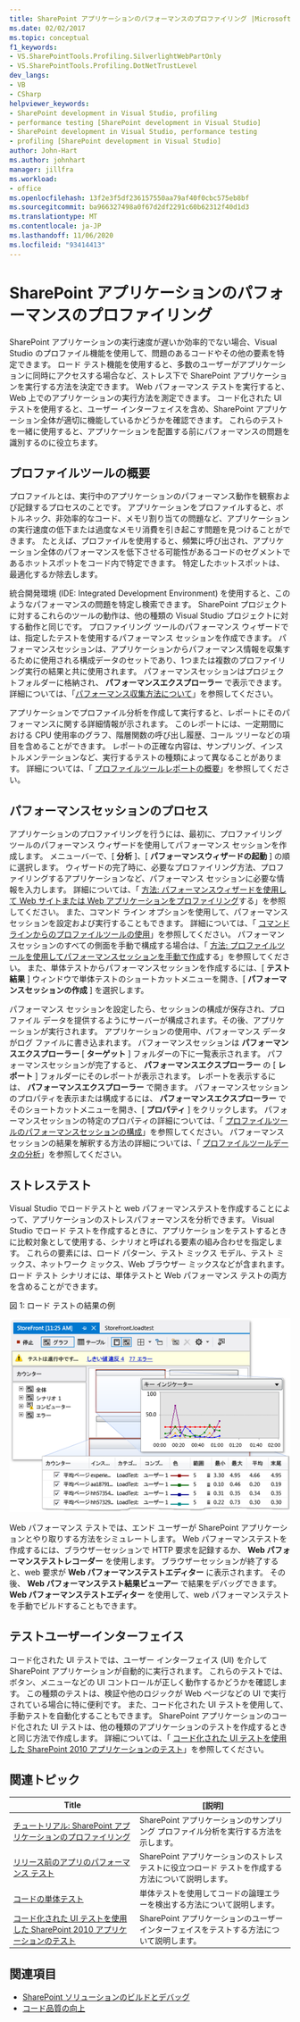 ```yaml
---
title: SharePoint アプリケーションのパフォーマンスのプロファイリング |Microsoft Docs
ms.date: 02/02/2017
ms.topic: conceptual
f1_keywords:
- VS.SharePointTools.Profiling.SilverlightWebPartOnly
- VS.SharePointTools.Profiling.DotNetTrustLevel
dev_langs:
- VB
- CSharp
helpviewer_keywords:
- SharePoint development in Visual Studio, profiling
- performance testing [SharePoint development in Visual Studio]
- SharePoint development in Visual Studio, performance testing
- profiling [SharePoint development in Visual Studio]
author: John-Hart
ms.author: johnhart
manager: jillfra
ms.workload:
- office
ms.openlocfilehash: 13f2e3f5df236157550aa79af40f0cbc575eb8bf
ms.sourcegitcommit: ba966327498a0f67d2df2291c60b62312f40d1d3
ms.translationtype: MT
ms.contentlocale: ja-JP
ms.lasthandoff: 11/06/2020
ms.locfileid: "93414413"
---
```

# <a name="profile-the-performance-of-sharepoint-applications"></a>SharePoint アプリケーションのパフォーマンスのプロファイリング

SharePoint アプリケーションの実行速度が遅いか効率的でない場合、Visual Studio のプロファイル機能を使用して、問題のあるコードやその他の要素を特定できます。 ロード テスト機能を使用すると、多数のユーザーがアプリケーションに同時にアクセスする場合など、ストレス下で SharePoint アプリケーションを実行する方法を決定できます。 Web パフォーマンス テストを実行すると、Web 上でのアプリケーションの実行方法を測定できます。 コード化された UI テストを使用すると、ユーザー インターフェイスを含め、SharePoint アプリケーション全体が適切に機能しているかどうかを確認できます。 これらのテストを一緒に使用すると、アプリケーションを配置する前にパフォーマンスの問題を識別するのに役立ちます。

## <a name="profile-tools-overview"></a>プロファイルツールの概要

プロファイルとは、実行中のアプリケーションのパフォーマンス動作を観察および記録するプロセスのことです。 アプリケーションをプロファイルすると、ボトルネック、非効率的なコード、メモリ割り当ての問題など、アプリケーションの実行速度の低下または過度なメモリ消費を引き起こす問題を見つけることができます。 たとえば、プロファイルを使用すると、頻繁に呼び出され、アプリケーション全体のパフォーマンスを低下させる可能性があるコードのセグメントであるホットスポットをコード内で特定できます。 特定したホットスポットは、最適化するか除去します。

統合開発環境 (IDE: Integrated Development Environment) を使用すると、このようなパフォーマンスの問題を特定し検索できます。 SharePoint プロジェクトに対するこれらのツールの動作は、他の種類の Visual Studio プロジェクトに対する動作と同じです。 プロファイリング ツールのパフォーマンス ウィザードでは、指定したテストを使用するパフォーマンス セッションを作成できます。 パフォーマンスセッションは、アプリケーションからパフォーマンス情報を収集するために使用される構成データのセットであり、1つまたは複数のプロファイリング実行の結果と共に使用されます。 パフォーマンスセッションはプロジェクトフォルダーに格納され、 **パフォーマンスエクスプローラー** で表示できます。 詳細については、「[パフォーマンス収集方法について](../profiling/understanding-performance-collection-methods.md)」を参照してください。

アプリケーションでプロファイル分析を作成して実行すると、レポートにそのパフォーマンスに関する詳細情報が示されます。 このレポートには、一定期間における CPU 使用率のグラフ、階層関数の呼び出し履歴、コール ツリーなどの項目を含めることができます。 レポートの正確な内容は、サンプリング、インストルメンテーションなど、実行するテストの種類によって異なることがあります。 詳細については、「 [プロファイルツールレポートの概要](../profiling/performance-report-overview.md)」を参照してください。

## <a name="performance-session-process"></a>パフォーマンスセッションのプロセス

アプリケーションのプロファイリングを行うには、最初に、プロファイリング ツールのパフォーマンス ウィザードを使用してパフォーマンス セッションを作成します。 メニューバーで、[ **分析** ]、[ **パフォーマンスウィザードの起動** ] の順に選択します。 ウィザードの完了時に、必要なプロファイリング方法、プロファイリングするアプリケーションなど、パフォーマンス セッションに必要な情報を入力します。 詳細については、「 [方法: パフォーマンスウィザードを使用して Web サイトまたは Web アプリケーションをプロファイリング](../profiling/how-to-collect-performance-data-for-a-web-site.md)する」を参照してください。 また、コマンド ライン オプションを使用して、パフォーマンス セッションを設定および実行することもできます。 詳細については、「 [コマンドラインからのプロファイルツールの使用](../profiling/using-the-profiling-tools-from-the-command-line.md)」を参照してください。 パフォーマンスセッションのすべての側面を手動で構成する場合は、「 [方法: プロファイルツールを使用してパフォーマンスセッションを手動で作成](../profiling/how-to-manually-create-performance-sessions.md)する」を参照してください。 また、単体テストからパフォーマンスセッションを作成するには、[ **テスト結果** ] ウィンドウで単体テストのショートカットメニューを開き、[ **パフォーマンスセッションの作成** ] を選択します。

パフォーマンス セッションを設定したら、セッションの構成が保存され、プロファイル データを提供するようにサーバーが構成されます。その後、アプリケーションが実行されます。 アプリケーションの使用中、パフォーマンス データがログ ファイルに書き込まれます。 パフォーマンスセッションは **パフォーマンスエクスプローラー** [ **ターゲット** ] フォルダーの下に一覧表示されます。 パフォーマンスセッションが完了すると、 **パフォーマンスエクスプローラー** の [ **レポート** ] フォルダーにそのレポートが表示されます。 レポートを表示するには、 **パフォーマンスエクスプローラー** で開きます。 パフォーマンスセッションのプロパティを表示または構成するには、 **パフォーマンスエクスプローラー** でそのショートカットメニューを開き、[ **プロパティ** ] をクリックします。 パフォーマンスセッションの特定のプロパティの詳細については、「 [プロファイルツールのパフォーマンスセッションの構成](../profiling/configuring-performance-sessions.md)」を参照してください。 パフォーマンスセッションの結果を解釈する方法の詳細については、「 [プロファイルツールデータの分析](../profiling/analyzing-performance-tools-data.md)」を参照してください。

## <a name="stress-test"></a>ストレステスト

Visual Studio でロードテストと web パフォーマンステストを作成することによって、アプリケーションのストレスパフォーマンスを分析できます。 Visual Studio でロード テストを作成するときに、アプリケーションをテストするときに比較対象として使用する、シナリオと呼ばれる要素の組み合わせを指定します。 これらの要素には、ロード パターン、テスト ミックス モデル、テスト ミックス、ネットワーク ミックス、Web ブラウザー ミックスなどが含まれます。 ロード テスト シナリオには、単体テストと Web パフォーマンス テストの両方を含めることができます。

図 1: ロード テストの結果の例

![ロード テストの実行グラフ ビュー](../sharepoint/media/load-webgraphs.png "ロード テストの実行グラフ ビュー")

Web パフォーマンス テストでは、エンド ユーザーが SharePoint アプリケーションとやり取りする方法をシミュレートします。 Web パフォーマンステストを作成するには、ブラウザーセッションで HTTP 要求を記録するか、 **Web パフォーマンステストレコーダー** を使用します。 ブラウザーセッションが終了すると、web 要求が **Web パフォーマンステストエディター** に表示されます。 その後、 **Web パフォーマンステスト結果ビューアー** で結果をデバッグできます。 **Web パフォーマンステストエディター** を使用して、web パフォーマンステストを手動でビルドすることもできます。

## <a name="test-user-interfaces"></a>テストユーザーインターフェイス

コード化された UI テストでは、ユーザー インターフェイス (UI) を介して SharePoint アプリケーションが自動的に実行されます。 これらのテストでは、ボタン、メニューなどの UI コントロールが正しく動作するかどうかを確認します。 この種類のテストは、検証や他のロジックが Web ページなどの UI で実行されている場合に特に便利です。 また、コード化された UI テストを使用して、手動テストを自動化することもできます。 SharePoint アプリケーションのコード化された UI テストは、他の種類のアプリケーションのテストを作成するときと同じ方法で作成します。 詳細については、「 [コード化された UI テストを使用した SharePoint 2010 アプリケーションのテスト](/previous-versions/visualstudio/visual-studio-2015/test/testing-sharepoint-2010-applications-with-coded-ui-tests?preserve-view=true&view=vs-2015)」を参照してください。

## <a name="related-topics"></a>関連トピック

|Title|[説明]|
|-----------|-----------------|
|[チュートリアル: SharePoint アプリケーションのプロファイリング](../sharepoint/walkthrough-profiling-a-sharepoint-application.md)|SharePoint アプリケーションのサンプリング プロファイル分析を実行する方法を示します。|
|[リリース前のアプリのパフォーマンス テスト](/azure/devops/test/load-test/run-performance-tests-app-before-release?view=vsts&preserve-view=true)|SharePoint アプリケーションのストレス テストに役立つロード テストを作成する方法について説明します。|
|[コードの単体テスト](../test/unit-test-your-code.md)|単体テストを使用してコードの論理エラーを検出する方法について説明します。|
|[コード化された UI テストを使用した SharePoint 2010 アプリケーションのテスト](/previous-versions/visualstudio/visual-studio-2015/test/testing-sharepoint-2010-applications-with-coded-ui-tests?preserve-view=true&view=vs-2015)|SharePoint アプリケーションのユーザー インターフェイスをテストする方法について説明します。|

## <a name="see-also"></a>関連項目

- [SharePoint ソリューションのビルドとデバッグ](../sharepoint/building-and-debugging-sharepoint-solutions.md)
- [コード品質の向上](../test/improve-code-quality.md)